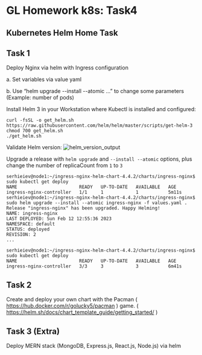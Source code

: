 # GL Homework k8s: Task4

## Kubernetes Helm Home Task

## Task 1
Deploy Nginx via helm with Ingress configuration

a. Set variables via value yaml

b. Use “helm upgrade --install --atomic ...” to change some parameters (Example: number of pods)

Install Helm 3 in your Workstation where Kubectl is installed and configured:
````
curl -fsSL -o get_helm.sh https://raw.githubusercontent.com/helm/helm/master/scripts/get-helm-3
chmod 700 get_helm.sh
./get_helm.sh
````

Validate Helm version:
![helm_version_output](https://user-images.githubusercontent.com/12089303/218286852-3f9adc6c-5830-46d8-90a2-743cd3a917b8.png)

Upgrade a release with `helm upgrade` and `--install --atomic` options, plus change the number of replicaCount from `1` to `3`

```
serhieiev@node1:~/ingress-nginx-helm-chart-4.4.2/charts/ingress-nginx$ sudo kubectl get deploy
NAME                       READY   UP-TO-DATE   AVAILABLE   AGE
ingress-nginx-controller   1/1     1            1           5m11s
serhieiev@node1:~/ingress-nginx-helm-chart-4.4.2/charts/ingress-nginx$ sudo helm upgrade --install --atomic ingress-nginx -f values.yaml .
Release "ingress-nginx" has been upgraded. Happy Helming!
NAME: ingress-nginx
LAST DEPLOYED: Sun Feb 12 12:55:36 2023
NAMESPACE: default
STATUS: deployed
REVISION: 2
...

serhieiev@node1:~/ingress-nginx-helm-chart-4.4.2/charts/ingress-nginx$ sudo kubectl get deploy
NAME                       READY   UP-TO-DATE   AVAILABLE   AGE
ingress-nginx-controller   3/3     3            3           6m41s
```

## Task 2
Create and deploy your own chart with the Pacman ( https://hub.docker.com/r/golucky5/pacman ) game. ( https://helm.sh/docs/chart_template_guide/getting_started/ )

## Task 3 (Extra)
Deploy MERN stack (MongoDB, Express.js, React.js, Node.js) via helm
